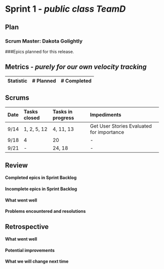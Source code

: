 # Sprint 1 - *public class TeamD*

## Plan
### Scrum Master: Dakota Golightly

###Epics planned for this release.




## Metrics - *purely for our own velocity tracking*

| Statistic | # Planned | # Completed |
| --- | ---: | ---: |



## Scrums

| Date | Tasks closed  | Tasks in progress | Impediments |
| :--- | :--- | :--- | :--- |
| 9/14 | 1, 2, 5, 12 | 4, 11, 13 | Get User Stories Evaluated for importance |
| 9/18 | 4 | 20 | - |
| 9/21 | - | 24, 18 | - |

## Review

#### Completed epics in Sprint Backlog 

#### Incomplete epics in Sprint Backlog 

#### What went well

#### Problems encountered and resolutions



## Retrospective

#### What went well

#### Potential improvements

#### What we will change next time
